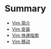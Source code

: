 # Summary

* [Vim 简介](001_vim_intro)
* [Vim 安装](002_vim_install)
* [Vim 快速指南](003_vim_install)
* [Vim 移动](004_vim_move)
